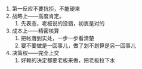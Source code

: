 1. 第一反应不要抗拒，不能硬来
2. 战略上——高度肯定。
    1. 先表态，老板说的没错，初衷是对的
3. 成本上——精密核算
    1. 把帐落到实处，一步一步看清楚
    2. 要不要做是一回事儿，做了划不划算是另一回事儿
4. 决策权——完全上交
    1. 好赖的决定都要老板来做，把老板拉下水